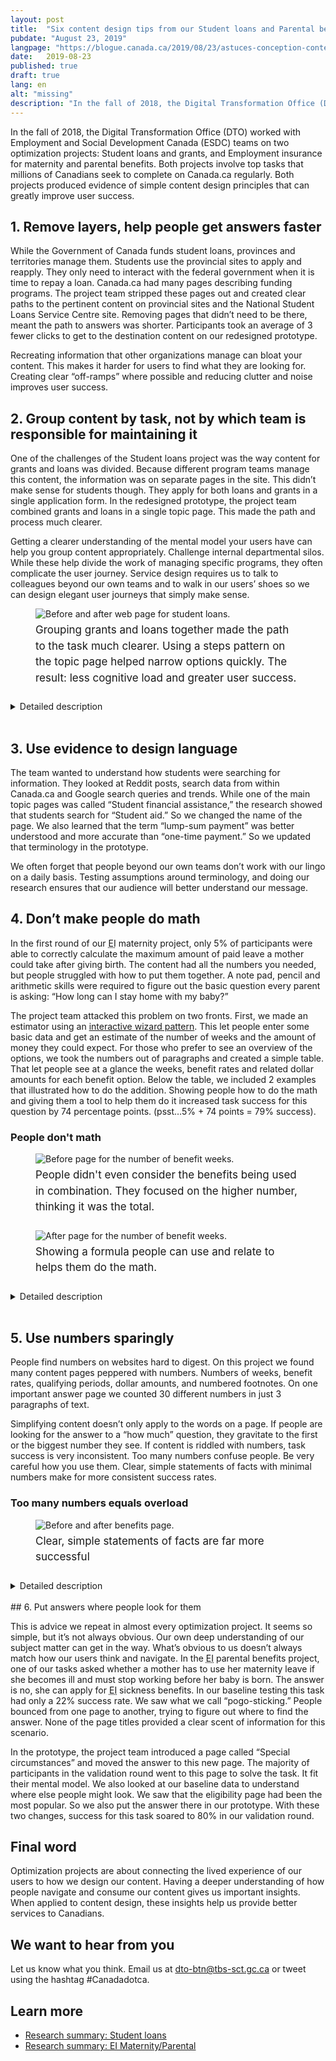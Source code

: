 ```yaml
---
layout: post
title:  "Six content design tips from our Student loans and Parental benefits optimization projects"
pubdate: "August 23, 2019"
langpage: "https://blogue.canada.ca/2019/08/23/astuces-conception-contentu.html"
date:   2019-08-23
published: true
draft: true
lang: en
alt: "missing"
description: "In the fall of 2018, the Digital Transformation Office (DTO) worked with Employment and Social Development Canada (ESDC) teams on two optimization projects: Student loans and grants, and Employment insurance for maternity and parental benefits."
---
```


<style>
figcaption {
  font-size: 17px !important;
  line-height: 1.5;
  max-width: 80ch;
  padding-bottom: 10px;
  padding-top: 5px;
}

</style>

In the fall of 2018, the Digital Transformation Office (DTO) worked with Employment and Social Development Canada (ESDC) teams on two optimization projects: Student loans and grants, and Employment insurance for maternity and parental benefits. Both projects involve top tasks that millions of Canadians seek to complete on Canada.ca regularly. Both projects produced evidence of simple content design principles that can greatly improve user success.

## 1. Remove layers, help people get answers faster


While the Government of Canada funds student loans, provinces and territories manage them. Students use the provincial sites to apply and reapply. They only need to interact with the federal government when it is time to repay a loan. Canada.ca had many pages describing funding programs. The project team stripped these pages out and created clear paths to the pertinent content on provincial sites and the National Student Loans Service Centre site. Removing pages that didn’t need to be there, meant the path to answers was shorter. Participants took an average of 3 fewer clicks to get to the destination content on our redesigned prototype.

Recreating information that other organizations manage can bloat your content. This makes it harder for users to find what they are looking for. Creating clear “off-ramps” where possible and reducing clutter and noise improves user success.

## 2. Group content by task, not by which team is responsible for maintaining it

One of the challenges of the Student loans project was the way content for grants and loans was divided. Because different program teams manage this content, the information was on separate pages in the site. This didn’t make sense for students though. They apply for both loans and grants in a single application form.  In the redesigned prototype, the project team combined grants and loans in a single topic page. This made the path and process much clearer.

Getting a clearer understanding of the mental model your users have can help you group content appropriately. Challenge internal departmental silos. While these help divide the work of managing specific programs, they often complicate the user journey. Service design requires us to talk to colleagues beyond our own teams and to walk in our users’ shoes so we can design elegant user journeys that simply make sense.

<figure>
<img class="img-responsive border" alt="Before and after web page for student loans."
 src="/images/student-loans/student-aid-grants.jpg"/>
<figcaption>Grouping grants and loans together made the path to the task much clearer. Using a steps pattern on the topic page helped narrow options quickly. The result: less cognitive load and greater user success.</figcaption>
</figure>

<details class="col-md-8">
<summary>
Detailed description
</summary>

<p>There are images of the original Student loans page and the Student grants from the baseline round of testing. A green arrow points from them to the prototype version of the same content. The prototype version is called Student aid. At the top of the page is the subheading: Student grants and loans. Below this are 3 linked options:</p>

<ol>
<li>Apply for student grants and loans</li>
<li>Manage your loan at the NSLSC</li>
<li>Repay your student loan</li>
</ol>

</details>
<br>

## 3. Use evidence to design language

The team wanted to understand how students were searching for information. They looked at Reddit posts, search data from within Canada.ca and Google search queries and trends. While one of the main topic pages was called “Student financial assistance,” the research showed that students search for “Student aid.” So we changed the name of the page. We also learned that the term “lump-sum payment” was better understood and more accurate than “one-time payment.” So we updated that terminology in the prototype.

We often forget that people beyond our own teams don’t work with our lingo on a daily basis. Testing assumptions around terminology, and doing our research ensures that our audience will better understand our message.

## 4. Don’t make people do math

In the first round of our <abbr title="Employment Insurance">EI</abbr> maternity project, only 5% of participants were able to correctly calculate the maximum amount of paid leave a mother could take after giving birth. The content had all the numbers you needed, but people struggled with how to put them together. A note pad, pencil and arithmetic skills were required to figure out the basic question every parent is asking: “How long can I stay home with my baby?”

The project team attacked this problem on two fronts. First, we made an estimator using an [interactive wizard pattern](https://design.canada.ca/common-design-patterns/interactive-questions.html). This let people enter some basic data and get an estimate of the number of weeks and the amount of money they could expect. For those who prefer to see an overview of the options, we took the numbers out of paragraphs and created a simple table. That let people see at a glance the weeks, benefit rates and related dollar amounts for each benefit option. Below the table, we included 2 examples that illustrated how to do the addition. Showing people how to do the math and giving them a tool to help them do it increased task success for this question by 74 percentage points. (psst…5% + 74 points = 79% success).


### People don't math

<figure>
<img class="img-responsive border" alt="Before page for the number of benefit weeks."
 src="/images/ei-mat-benefits/ei-benefits-before.jpg"/>
<figcaption>People didn't even consider the benefits being used in combination. They focused on the higher number, thinking it was the total.</figcaption>
</figure>

<figure>
<img class="img-responsive border" alt="After page for the number of benefit weeks."
 src="/images/ei-mat-benefits/ei-benefits-after.jpg"/>
<figcaption>Showing a formula people can use and relate to helps them do the math.</figcaption>
</figure>

<details class="col-md-8">
<summary>
Detailed description
</summary>
<p>It first shows a section of the original page content with red highlighting around a statement about a maximum of 15 weeks of <abbr title="Employment Insurance">EI</abbr> maternity benefits. There is red highlighting around a second statement about a maximum of 61 weeks.</p>
<p>Below this is a second image from the prototype version of the same content. There is green highlighting around a simple math equation. The equation shows 15 weeks maternity plus 61 weeks of extended parental equals 76 weeks total for Janelle. </p>

</details>

<br>

## 5. Use numbers sparingly
People find numbers on websites hard to digest. On this project we found many content pages peppered with numbers. Numbers of weeks, benefit rates, qualifying periods, dollar amounts, and numbered footnotes. On one important answer page we counted 30 different numbers in just 3 paragraphs of text.

Simplifying content doesn’t only apply to the words on a page. If people are looking for the answer to a “how much” question, they gravitate to the first or the biggest number they see. If content is riddled with numbers, task success is very inconsistent. Too many numbers confuse people. Be very careful how you use them. Clear, simple statements of facts with minimal numbers make for more consistent success rates.

### Too many numbers equals overload

<figure>
<img class="img-responsive border" alt="Before and after benefits page."
 src="/images/ei-mat-benefits/numbers.jpg"/>

<figcaption>Clear, simple statements of facts are far more successful</figcaption>
</figure>

<details class="col-md-8">
<summary>
Detailed description
</summary>

<p>On the left is a screenshot of three dense paragraphs of text from the original content. There are red boxes drawn around each of 30 numbers included in the text. A green arrow points to two screenshots on the right of the redesigned content in the prototype. Under the heading "Special circumstances" is a small paragraph of text in an expand/collapse field. A green box highlights a simple sentence with a link to <abbr title="Employment Insurance">EI</abbr> sickness benefits. Below this is a second heading: Eligibility. This has a similar expand/collapse field with a similar small paragraph of text. Again, a green box indicates the same information with a link to <abbr title="Employment Insurance">EI</abbr> sickness benefits. Below everything is a green box indicating that these changes improved results 58 percentage points.</p>

</details>

<br>
## 6. Put answers where people look for them

This is advice we repeat in almost every optimization project. It seems so simple, but it’s not always obvious. Our own deep understanding of our subject matter can get in the way. What’s obvious to us doesn’t always match how our users think and navigate. In the <abbr title="Employment Insurance">EI</abbr> parental benefits project, one of our tasks asked whether a mother has to use her maternity leave if she becomes ill and must stop working before her baby is born. The answer is no, she can apply for <abbr title="Employment Insurance">EI</abbr> sickness benefits. In our baseline testing this task had only a 22% success rate. We saw what we call “pogo-sticking.” People bounced from one page to another, trying to figure out where to find the answer. None of the page titles provided a clear scent of information for this scenario.

In the prototype, the project team introduced a page called “Special circumstances” and moved the answer to this new page. The majority of participants in the validation round went to this page to solve the task. It fit their mental model. We also looked at our baseline data to understand where else people might look. We saw that the eligibility page had been the most popular. So we also put the answer there in our prototype. With these two changes, success for this task soared to 80% in our validation round.

## Final word
Optimization projects are about connecting the lived experience of our users to how we design our content. Having a deeper understanding of how people navigate and consume our content gives us important insights. When applied to content design, these insights help us provide better services to Canadians.

## We want to hear from you
Let us know what you think. Email us at [dto-btn@tbs-sct.gc.ca](mailto:dto-btn@tbs-sct.gc.ca) or tweet using the hashtag #Canadadotca.

## Learn more
* [Research summary: Student loans](https://blog.canada.ca/research-summaries/student-loans-research-summary.html)
* [Research summary: EI Maternity/Parental](#)
